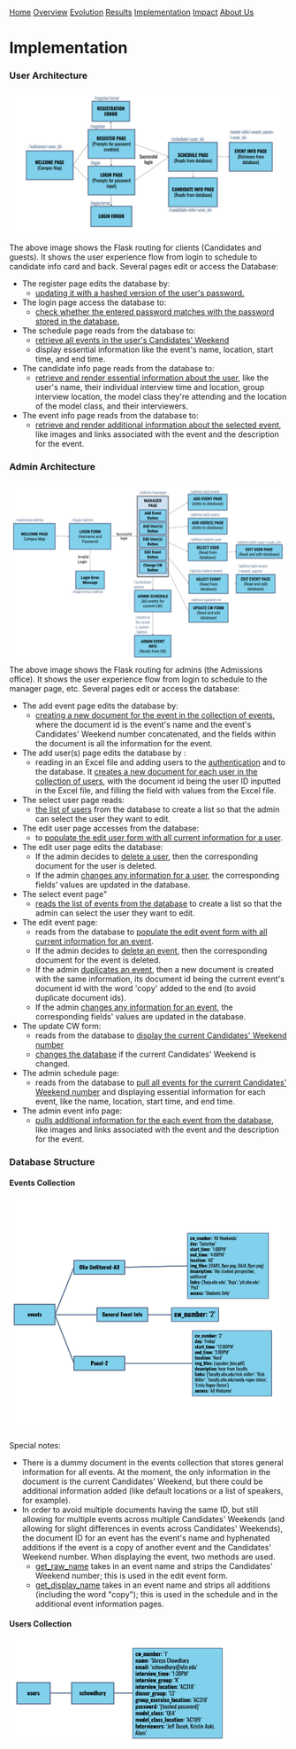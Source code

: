 <div class="topnav">
	<a href="https://sd19spring.github.io/Candidates-Weekend-Guide/">Home</a>
	<a href="https://sd19spring.github.io/Candidates-Weekend-Guide/overview">Overview</a>
	<a href="https://sd19spring.github.io/Candidates-Weekend-Guide/evolution">Evolution</a>
	<a href="https://sd19spring.github.io/Candidates-Weekend-Guide/results">Results</a>
	<a href="https://sd19spring.github.io/Candidates-Weekend-Guide/implementation" class="active">Implementation</a>
	<a href="https://sd19spring.github.io/Candidates-Weekend-Guide/ethics">Impact</a>
	<a href="https://sd19spring.github.io/Candidates-Weekend-Guide/about">About Us</a>
 </div>

# Implementation

### User Architecture
![User Architecture](/photos/user.png)

The above image shows the Flask routing for clients (Candidates and guests). It shows the user experience flow from login to schedule to candidate info card and back. Several pages edit or access the Database:
- The register page edits the database by:
	- [updating it with a hashed version of the user's password.](https://github.com/18chowdhary/CandidatesWeekendGuide/blob/d2810cf77cece825b41cbdca17afd5be22e3819b/Web.py#L828-L845)
- The login page access the database to:
	- [check whether the entered password matches with the password stored in the database.](https://github.com/18chowdhary/CandidatesWeekendGuide/blob/d2810cf77cece825b41cbdca17afd5be22e3819b/Web.py#L808-L817)
- The schedule page reads from the database to:
	- [retrieve all events in the user's Candidates' Weekend](https://github.com/18chowdhary/CandidatesWeekendGuide/blob/d2810cf77cece825b41cbdca17afd5be22e3819b/Web.py#L147-L200)
	- display essential information like the event's name, location, start time, and end time.
- The candidate info page reads from the database to:
	- [retrieve and render essential information about the user](https://github.com/18chowdhary/CandidatesWeekendGuide/blob/d2810cf77cece825b41cbdca17afd5be22e3819b/Web.py#L877-L888), like the user's name, their individual interview time and location, group interview location, the model class they're attending and the location of the model class, and their interviewers.
- The event info page reads from the database to:
	- [retrieve and render additional information about the selected event](https://github.com/18chowdhary/CandidatesWeekendGuide/blob/d2810cf77cece825b41cbdca17afd5be22e3819b/Web.py#L989-L1001), like images and links associated with the event and the description for the event.

### Admin Architecture
![Admin Architecture](/photos/admin.png)
The above image shows the Flask routing for admins (the Admissions office). It shows the user experience flow from login to schedule to the manager page, etc. Several pages edit or access the database:
- The add event page edits the database by: 
	- [creating a new document  for the event in the collection of events](https://github.com/18chowdhary/CandidatesWeekendGuide/blob/d2810cf77cece825b41cbdca17afd5be22e3819b/Web.py#L369-L396), where the document id is the event's name and the event's Candidates' Weekend number concatenated, and the fields within the document is all the information for the event.
- The add user(s) page edits the database by :
	- reading in an Excel file and adding users to the [authentication](https://github.com/18chowdhary/CandidatesWeekendGuide/blob/d2810cf77cece825b41cbdca17afd5be22e3819b/Web.py#L497-L500) and to the database. It [creates a new document for each user in the collection of users](https://github.com/18chowdhary/CandidatesWeekendGuide/blob/d2810cf77cece825b41cbdca17afd5be22e3819b/Web.py#L502-L513), with the document id being the user ID inputted in the Excel file, and filling the field with values from the Excel file.
- The select user page reads:
	- [the list of users](https://github.com/18chowdhary/CandidatesWeekendGuide/blob/d2810cf77cece825b41cbdca17afd5be22e3819b/Web.py#L80-L102) from the database to create a list so that the admin can select the user they want to edit.
- The edit user page accesses from the database:
	- to [populate the edit user form with all current information for a user](https://github.com/18chowdhary/CandidatesWeekendGuide/blob/dc2723d549e145f0c0ae3388beb0547eaddef49c/Web.py#L708-L721). 
- The edit user page edits the database:
	- If the admin decides to [delete a user](https://github.com/18chowdhary/CandidatesWeekendGuide/blob/dc2723d549e145f0c0ae3388beb0547eaddef49c/Web.py#L545-L548), then the corresponding document for the user is deleted. 
	- If the admin [changes any information for a user](https://github.com/18chowdhary/CandidatesWeekendGuide/blob/dc2723d549e145f0c0ae3388beb0547eaddef49c/Web.py#L550-L573), the corresponding fields' values are updated in the database.
- The select event page"
	- [reads the list of events from the database](https://github.com/18chowdhary/CandidatesWeekendGuide/blob/dc2723d549e145f0c0ae3388beb0547eaddef49c/Web.py#L399-L410) to create a list so that the admin can select the user they want to edit.
- The edit event page:
	- reads from the database to [populate the edit event form with all current information for an event](https://github.com/18chowdhary/CandidatesWeekendGuide/blob/dc2723d549e145f0c0ae3388beb0547eaddef49c/Web.py#L661-L686). 
	- If the admin decides to [delete an event](https://github.com/18chowdhary/CandidatesWeekendGuide/blob/dc2723d549e145f0c0ae3388beb0547eaddef49c/Web.py#L420-L431), then the corresponding document for the event is deleted. 
	- If the admin [duplicates an event](https://github.com/18chowdhary/CandidatesWeekendGuide/blob/dc2723d549e145f0c0ae3388beb0547eaddef49c/Web.py#L433-L450), then a new document is created with the same information, its document id being the current event's document id with the word 'copy' added to the end (to avoid duplicate document ids). 
	- If the admin [changes any information for an event](https://github.com/18chowdhary/CandidatesWeekendGuide/blob/dc2723d549e145f0c0ae3388beb0547eaddef49c/Web.py#L452-L479), the corresponding fields' values are updated in the database.
- The update CW form:
	- reads from the database to [display the current Candidates' Weekend number](https://github.com/18chowdhary/CandidatesWeekendGuide/blob/dc2723d549e145f0c0ae3388beb0547eaddef49c/Web.py#L635-L641)
	- [changes the database](https://github.com/18chowdhary/CandidatesWeekendGuide/blob/dc2723d549e145f0c0ae3388beb0547eaddef49c/Web.py#L355-L363) if the current Candidates' Weekend is changed.
- The admin schedule page:
	- reads from the database to [pull all events for the current Candidates' Weekend number](https://github.com/18chowdhary/CandidatesWeekendGuide/blob/dc2723d549e145f0c0ae3388beb0547eaddef49c/Web.py#L588-L599) and displaying essential information for each event, like the name, location, start time, and end time.
- The admin event info page:
	- [pulls additional information for the each event from the database](https://github.com/18chowdhary/CandidatesWeekendGuide/blob/dc2723d549e145f0c0ae3388beb0547eaddef49c/Web.py#L744-L753), like images and links associated with the event and the description for the event.

### Database Structure
#### Events Collection
![Events Collection](/photos/db_events.png)

Special notes:
- There is a dummy document in the events collection that stores general information for all events. At the moment, the only information in the document is the current Candidates' Weekend, but there could be additional information added (like default locations or a list of speakers, for example).
- In order to avoid multiple documents having the same ID, but still allowing for multiple events across multiple Candidates' Weekends (and allowing for slight differences in events across Candidates' Weekends), the document ID for an event has the event's name and hyphenated additions if the event is a copy of another event and the Candidates' Weekend number. When displaying the event, two methods are used. 
	- [get_raw_name](https://github.com/18chowdhary/CandidatesWeekendGuide/blob/f215d7c5e1d1959f931df7944ba7cbacc889357f/events.py#L98-L106) takes in an event name and strips the Candidates' Weekend number; this is used in the edit event form. 
	- [get_display_name](https://github.com/18chowdhary/CandidatesWeekendGuide/blob/f215d7c5e1d1959f931df7944ba7cbacc889357f/events.py#L108-L114) takes in an event name and strips all additions (including the word "copy"); this is used in the schedule and in the additional event information pages.

#### Users Collection
![Users Collection](/photos/db_users.png)
